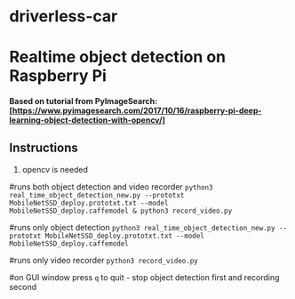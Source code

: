 # driverless-car
# Realtime object detection on Raspberry Pi

#### Based on tutorial from PyImageSearch: [https://www.pyimagesearch.com/2017/10/16/raspberry-pi-deep-learning-object-detection-with-opencv/]

## Instructions
1. opencv is needed

#runs both object detection and video recorder
`python3 real_time_object_detection_new.py --prototxt MobileNetSSD_deploy.prototxt.txt --model MobileNetSSD_deploy.caffemodel & python3 record_video.py`

#runs only object detection
`python3 real_time_object_detection_new.py --prototxt MobileNetSSD_deploy.prototxt.txt --model MobileNetSSD_deploy.caffemodel`

#runs only video recorder
`python3 record_video.py`

#on GUI window press `q` to quit - stop object detection first and recording second
